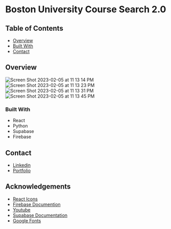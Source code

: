 # Boston University Course Search 2.0

## Table of Contents

- [Overview](#overview)
- [Built With](#built-with)
- [Contact](#contact)

## Overview

![Screen Shot 2023-02-05 at 11 13 14 PM](https://user-images.githubusercontent.com/78956743/216882253-b0893169-8b8e-446b-b83e-36b75c3ee7b6.png)
![Screen Shot 2023-02-05 at 11 13 23 PM](https://user-images.githubusercontent.com/78956743/216882277-e0856bbb-735e-49bd-8adc-f2b05e068411.png)
![Screen Shot 2023-02-05 at 11 13 31 PM](https://user-images.githubusercontent.com/78956743/216882280-06e0b5ab-a4b3-4329-90b6-f0995fb005ba.png)
![Screen Shot 2023-02-05 at 11 13 45 PM](https://user-images.githubusercontent.com/78956743/216882269-d69223e9-923f-4885-98ee-8b200d41122a.png)

### Built With

- React
- Python
- Supabase
- Firebase


## Contact

- [Linkedin](https://www.linkedin.com/in/simon-kye-59904b200/)
- [Portfolio](https://simonkye.com/)

## Acknowledgements

- [React Icons](https://react-icons.github.io/react-icons/)
- [Firebase Documention](https://firebase.google.com/docs/hosting)
- [Youtube](https://youtube.com)
- [Supabase Documentation](https://supabase.com/docs)
- [Google Fonts](https://fonts.google.com/featured)

